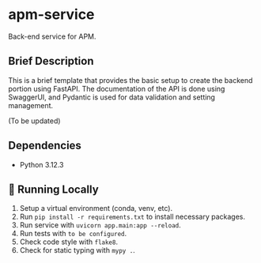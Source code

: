 # apm-service
Back-end service for APM.

## Brief Description
This is a brief template that provides the basic setup to create the backend portion using FastAPI. The documentation of the API is done using SwaggerUI, and Pydantic is used for data validation and setting management.

(To be updated)

## Dependencies
- Python 3.12.3

## &#127939; Running Locally
1. Setup a virtual environment (conda, venv, etc).
2. Run `pip install -r requirements.txt` to install necessary packages.
3. Run service with `uvicorn app.main:app --reload`.
4. Run tests with `to be configured`.
5. Check code style with `flake8`.
6. Check for static typing with `mypy .`.
